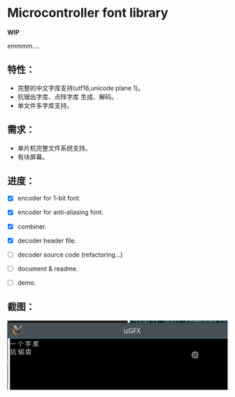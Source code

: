 Microcontroller font library
============================

**WIP**

emmmm....

特性：
------
- 完整的中文字库支持(utf16,unicode plane 1)。
- 抗锯齿字库、点阵字库 生成、解码。
- 单文件多字库支持。

需求：
------
- 单片机完整文件系统支持。
- 有块屏幕。

进度：
------
- [x] encoder for 1-bit font.
- [x] encoder for anti-aliasing font.
- [x] combiner.
- [x] decoder header file.
- [ ] decoder source code (refactoring...)
- [ ] document & readme.
- [ ] demo.


截图：
-----
![pic](./asserts/Screenshot_20170729_102626.png)
